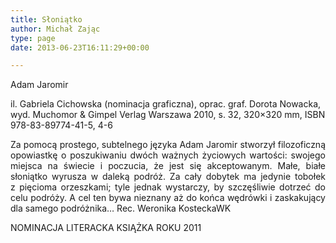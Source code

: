 ```yaml
---
title: Słoniątko
author: Michał Zając
type: page
date: 2013-06-23T16:11:29+00:00

---
```

Adam Jaromir

il. Gabriela Cichowska (nominacja graficzna), oprac. graf. Dorota Nowacka, wyd. Muchomor & Gimpel Verlag Warszawa 2010, s. 32, 320&#215;320 mm, ISBN 978-83-89774-41-5, 4-6

<p style="text-align: justify;">
  Za pomocą prostego, subtelnego języka Adam Jaromir stworzył filozoficzną opowiastkę o poszukiwaniu dwóch ważnych życiowych wartości: swojego miejsca na świecie i poczucia, że jest się akceptowanym. Małe, białe słoniątko wyrusza w daleką podróż. Za cały dobytek ma jedynie tobołek z pięcioma orzeszkami; tyle jednak wystarczy, by szczęśliwie dotrzeć do celu podróży. A cel ten bywa nieznany aż do końca wędrówki i zaskakujący dla samego podróżnika… Rec. Weronika KosteckaWK
</p>

NOMINACJA LITERACKA KSIĄŻKA ROKU 2011